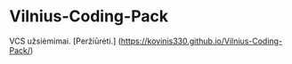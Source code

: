 # Vilnius-Coding-Pack
VCS užsiėmimai. [Peržiūrėti.] (https://kovinis330.github.io/Vilnius-Coding-Pack/)
